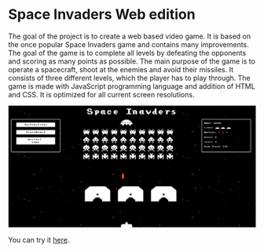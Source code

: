 # Space Invaders Web edition
The goal of the project is to create a web based video game. It is based on the once popular Space Invaders game and contains many improvements. The goal of the game is to complete all levels by defeating the opponents and scoring as many points as possible. The main purpose of the game is to operate a spacecraft, shoot at the enemies and avoid their missiles. It consists of three different levels, which the player has to play through. The game is made with JavaScript programming language and addition of HTML and CSS. It is optimized for all current screen resolutions. 

  
  
<img src="https://github.com/mevljas/SpaceInvaders_Web/blob/master/image.png" /> 

You can try it [here](https://mevljas.github.io/SpaceInvaders_Web/).
